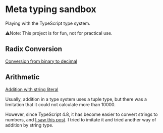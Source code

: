 # Meta typing sandbox

Playing with the TypeScript type system.

⚠️Note: This project is for fun, not for practical use.

## Radix Conversion

[Conversion from binary to decimal](./src/BinaryToDecimal/BinaryToDecimal.ts)

## Arithmetic

[Addition with string literal](./src/AdditionWithStringLiteral/AdditionWithStringLiteral.ts)

Usually, addition in a type system uses a tuple type, but there was a limitation that it could not calculate more than 10000.

However, since TypeScript 4.8, it has become easier to convert strings to numbers, and [I saw this post](https://github.com/microsoft/TypeScript/pull/48094#issuecomment-1134232924).
I tried to imitate it and tried another way of addition by string type.
